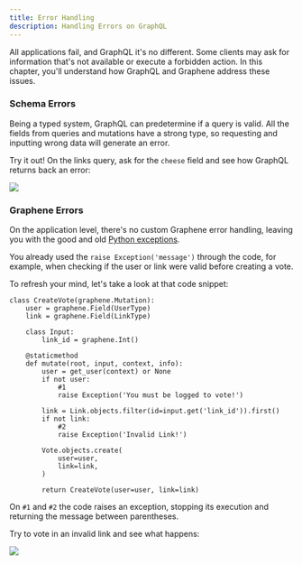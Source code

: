 ```yaml
---
title: Error Handling
description: Handling Errors on GraphQL
---
```


All applications fail, and GraphQL it's no different. Some clients may ask for information that's not available or execute a forbidden action. In this chapter, you'll understand how GraphQL and Graphene address these issues.

### Schema Errors
Being a typed system, GraphQL can predetermine if a query is valid. All the fields from queries and mutations have a strong type, so requesting and inputting wrong data will generate an error.

Try it out! On the links query, ask for the `cheese` field and see how GraphQL returns back an error:

![](http://i.imgur.com/9F0jCC7.png)

### Graphene Errors
On the application level, there's no custom Graphene error handling, leaving you with the good and old [Python exceptions](https://docs.python.org/3/tutorial/errors.html).

You already used the `raise Exception('message')` through the code, for example, when checking if the user or link were valid before creating a vote.

<Instruction>

To refresh your mind, let's take a look at that code snippet:

```python(path="hackernews/links/schema.py")
class CreateVote(graphene.Mutation):
    user = graphene.Field(UserType)
    link = graphene.Field(LinkType)

    class Input:
        link_id = graphene.Int()

    @staticmethod
    def mutate(root, input, context, info):
        user = get_user(context) or None
        if not user:
            #1
            raise Exception('You must be logged to vote!')

        link = Link.objects.filter(id=input.get('link_id')).first()
        if not link:
            #2
            raise Exception('Invalid Link!')

        Vote.objects.create(
            user=user,
            link=link,
        )

        return CreateVote(user=user, link=link)
```

</Instruction>

On `#1` and `#2` the code raises an exception, stopping its execution and returning the message between parentheses.

Try to vote in an invalid link and see what happens:

![](http://i.imgur.com/8L4eP3J.png)
